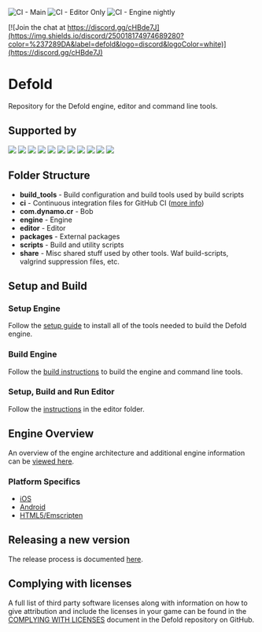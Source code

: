 ![CI - Main](https://github.com/defold/defold/workflows/CI%20-%20Main/badge.svg)
![CI - Editor Only](https://github.com/defold/defold/workflows/CI%20-%20Editor%20Only/badge.svg)
![CI - Engine nightly](https://github.com/defold/defold/workflows/CI%20-%20Engine%20nightly/badge.svg)

[![Join the chat at https://discord.gg/cHBde7J](https://img.shields.io/discord/250018174974689280?color=%237289DA&label=defold&logo=discord&logoColor=white)](https://discord.gg/cHBde7J)

# Defold

Repository for the Defold engine, editor and command line tools.

## Supported by
[![](https://defold.com/images/logo/others/melsoft-black.png)](https://melsoft-games.com/)
![](https://defold.com/images/spacer32.png)
[![](https://defold.com/images/logo/others/rive-black.png)](https://www.rive.app)
![](https://defold.com/images/spacer32.png)
[![](https://defold.com/images/logo/others/poki-black.png)](https://www.poki.com)
![](https://defold.com/images/spacer32.png)
[![](https://defold.com/images/logo/others/op-games-color.png)](https://www.opgames.org)
![](https://defold.com/images/spacer32.png)
[![](https://defold.com/images/logo/others/heroiclabs-blue.png)](https://www.heroiclabs.com)
![](https://defold.com/images/spacer32.png)
[![](https://defold.com/images/logo/others/king-color.png)](https://king.com/)

## Folder Structure

* **build_tools** - Build configuration and build tools used by build scripts
* **ci** - Continuous integration files for GitHub CI ([more info](README_CI.md))
* **com.dynamo.cr** - Bob
* **engine** - Engine
* **editor** - Editor
* **packages** - External packages
* **scripts** - Build and utility scripts
* **share** - Misc shared stuff used by other tools. Waf build-scripts, valgrind suppression files, etc.

## Setup and Build

### Setup Engine

Follow the [setup guide](README_SETUP.md) to install all of the tools needed to build the Defold engine.

### Build Engine

Follow the [build instructions](README_BUILD.md) to build the engine and command line tools.

### Setup, Build and Run Editor

Follow the [instructions](editor/README.md) in the editor folder.

## Engine Overview

An overview of the engine architecture and additional engine information can be [viewed here](./engine/docs/README.md).

### Platform Specifics

* [iOS](README_IOS.md)
* [Android](README_ANDROID.md)
* [HTML5/Emscripten](README_EMSCRIPTEN.md)

## Releasing a new version

The release process is documented [here](RELEASE.md).

## Complying with licenses

A full list of third party software licenses along with information on how to give attribution and include the licenses in your game can be found in the [COMPLYING WITH LICENSES](/COMPLYING_WITH_LICENSES.md) document in the Defold repository on GitHub.
